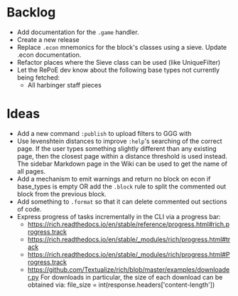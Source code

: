 # Backlog
* Add documentation for the `.game` handler.
* Create a new release
* Replace `.econ` mnemonics for the block's classes using a sieve.
    Update .econ documentation.
* Refactor places where the Sieve class can be used (like UniqueFilter)
* Let the RePoE dev know about the following base types not currently being fetched:
    - All harbinger staff pieces

# Ideas
* Add a new command `:publish` to upload filters to GGG with
* Use levenshtein distances to improve `:help`'s searching of the correct page.
    If the user types something slightly different than any existing page, then the closest page within a distance threshold is used instead.
    The sidebar Markdown page in the Wiki can be used to get the name of all pages.
* Add a mechanism to emit warnings and return no block on econ if base_types is empty OR add the `.block` rule to split the commented out block from the previous block.
* Add something to `.format` so that it can delete commented out sections of code.
* Express progress of tasks incrementally in the CLI via a progress bar:
    - https://rich.readthedocs.io/en/stable/reference/progress.html#rich.progress.track
    - https://rich.readthedocs.io/en/stable/_modules/rich/progress.html#track
    - https://rich.readthedocs.io/en/stable/_modules/rich/progress.html#Progress.track
    - https://github.com/Textualize/rich/blob/master/examples/downloader.py
    For downloads in particular, the size of each download can be obtained via:
        file_size = int(response.headers['content-length'])